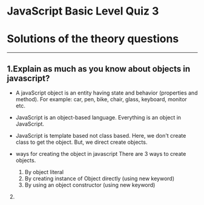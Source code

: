 # JavaScript Basic Level Quiz 3

# Solutions of the theory questions

---

## 1.Explain as much as you know about objects in javascript?

- A javaScript object is an entity having state and behavior (properties and method). For example: car, pen, bike, chair, glass, keyboard, monitor etc.

- JavaScript is an object-based language. Everything is an object in JavaScript.

- JavaScript is template based not class based. Here, we don't create class to get the object. But, we direct create objects.

* ways for creating the object in javascript
  There are 3 ways to create objects.

  1. By object literal
  2. By creating instance of Object directly (using new keyword)
  3. By using an object constructor (using new keyword)

2.
